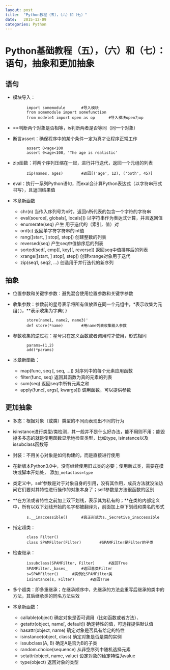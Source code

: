 ```yaml
---
layout: post
title:  "Python教程（五），（六）和（七）"
date:   2015-12-09
categories: Python
---
```


# Python基础教程（五），（六）和（七）：语句，抽象和更加抽象

## 语句

- 模块导入：

            import somemodule       #导入模块
            from somemodule import somefunction     
            from modele1 import open as op      #导入模块open为op
            
- ==判断两个对象是否相等，is判断两者是否等同（同一个对象）

- 断言assert：确保程序中的某个条件一定为真才让程序正常工作

            assert 0<age<100
            assert 0<age<100, 'The age is realistic'
            
- zip函数：将两个序列压缩在一起，进行并行迭代，返回一个元组的列表

            zip(names, ages)        #返回[('age', 12), ('both', 45)]
            
- eval：执行一系列Python语句，而exal会计算Python表达式（以字符串形式书写），且返回结果值

- 本章新函数                        

    - chr(n)    当传入序列号为n时，返回n所代表的包含一个字符的字符串
    - eval(source[, globals[, locals]])     以字符串作为表达式计算，并且返回值
    - enumerate(seq)        产生 用于迭代的（索引，值）对
    - ord(c)        返回单字符字符串的int值
    - rang([start, ] stop[, step])      创建整数的列表
    - reversed(seq)     产生seq中值排序后的列表
    - sorted(sed[, cmp][, key][, reverse])      返回seq中值排序后的列表
    - xrange([start, ] stop[, step])        创建xrange对象用于迭代
    - zip(seq1, seq2, ...)      创造用于并行迭代的新序列
    
## 抽象

- 位置参数和关键字参数：避免混合使用位置参数和关键字参数

- 收集参数：参数前的星号表示将所有值放置在同一个元组中，\*表示收集为元组( )，\*\*表示收集为字典{ }

            store(name1, name2, name3)'
            def store(*name)        #用name列表收集输入参数    
            
- 参数收集的逆过程：星号只在定义函数或者调用时才使用，形式相同

            params=(1,2)
            add(*params)
            
- 本章新函数：

    - map(func, seq [, seq, ...])       对序列中的每个元素应用函数
    - filter(func, seq)     返回其函数为真的元素的列表            
    - sum(seq)      返回seq中所有元素之和
    - apply(func[, args[, kwargs]])     调用函数，可以提供参数
    
## 更加抽象

- 多态：根据对象（或类）类型的不同而表现出不同的行为

- isinstance进行类型/类检测，其一般并不是什么好办法，能不用则不用；能毁掉多多态的就是使用函数显示地检查类型，比如type, isinstance以及issubclass函数等

- 封装：不用关心对象是如何构建的，而是直接进行使用

- 在新版本Python3.0中，没有继续使用旧式类的必要；使用新式类，需要在模块或脚本开始处， 添加`_metaclass=type`

- 类定义中，self参数是对于对象自身的引用，没有其作用，成员方法就没法访问它们要对其特性进行操作的对象本身了；self参数是方法很函数的区别

- **在方法或者特性之前加上双下划线，表示其为私有的；**在类的内部定义中，所有以双下划线开始的名字都被翻译为，前面加上单下划线和类名的形式

            s.__inaccessible()      #真正形式为s._Secretive_inaccessible
            
- 指定超类：

            class Filter()
            class SPAMFilter(Filter)        #SPAMFilter是Filter的子类
            
- 检查继承：

            issubclass(SPAMFilter, Filter)      #返回True
            SPAMFilter._bases_      #返回基类Filter
            s=SPAMFilter()      #实例化SPAMFilter类      
            isinstance(s, Filter)       #返回True
            
- 多个超类：即多重继承；在继承顺序中，先继承的方法会重写后继承的类中的方法，其后继承类的同名方法失效

- 本章新函数：

    - callable(object)      确定对象是否可调用（比如函数或者方法）、
    - getattr(object, name[, default])      确定特性的值，可选择提供默认值
    - hasattr(object, name)     确定对象是否具有给定的特性
    - isinstance(object, class)       确定对象是否是类的实例
    - issubclass(A, B)      确定A是否为B的子类
    - random.choice(sequence)       从非空序列中随机选择元素
    - setattr(object, name, value)      设定对象的给定特性为value
    - type(object)      返回对象的类型           